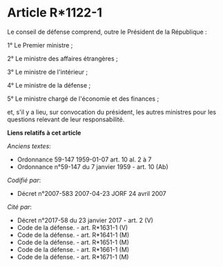 # Article R*1122-1

Le conseil de défense comprend, outre le Président de la République :

1° Le Premier ministre ;

2° Le ministre des affaires étrangères ;

3° Le ministre de l'intérieur ;

4° Le ministre de la défense ;

5° Le ministre chargé de l'économie et des finances ;

et, s'il y a lieu, sur convocation du président, les autres ministres pour les questions relevant de leur responsabilité.

**Liens relatifs à cet article**

_Anciens textes_:

  - Ordonnance 59-147 1959-01-07 art. 10 al. 2 à 7
  - Ordonnance n°59-147 du 7 janvier 1959 - art. 10 (Ab)

_Codifié par_:

  - Décret n°2007-583 2007-04-23 JORF 24 avril 2007

_Cité par_:

  - Décret n°2017-58 du 23 janvier 2017 - art. 2 (V)
  - Code de la défense. - art. R*1631-1 (V)
  - Code de la défense. - art. R*1641-1 (M)
  - Code de la défense. - art. R*1651-1 (M)
  - Code de la défense. - art. R*1661-1 (M)
  - Code de la défense. - art. R*1671-1 (M)
